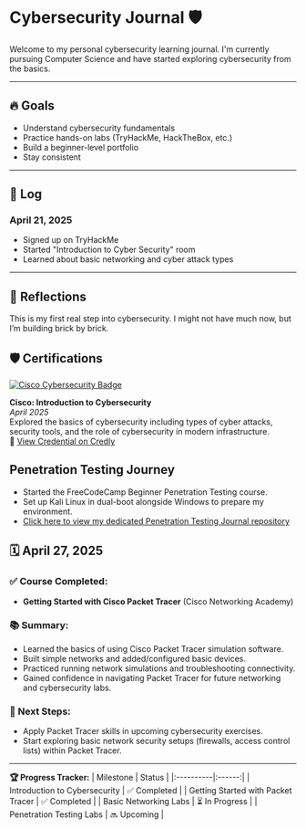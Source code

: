 # Cybersecurity Journal 🛡️

Welcome to my personal cybersecurity learning journal. I'm currently pursuing Computer Science and have started exploring cybersecurity from the basics.

---

## 🔥 Goals
- Understand cybersecurity fundamentals
- Practice hands-on labs (TryHackMe, HackTheBox, etc.)
- Build a beginner-level portfolio
- Stay consistent

---

## 📆 Log

### April 21, 2025
- Signed up on TryHackMe
- Started "Introduction to Cyber Security" room
- Learned about basic networking and cyber attack types

---

## 🧠 Reflections
This is my first real step into cybersecurity. I might not have much now, but I’m building brick by brick.


## 🛡️ Certifications
[![Cisco Cybersecurity Badge](https://images.credly.com/size/110x110/images/8e0f0e60-e02c-4e31-8e8e-0795e8e38b85/image.png)](https://www.credly.com/badges/7765f5fc-01eb-42a4-b4d2-81fce62b33ca/public_url)


**Cisco: Introduction to Cybersecurity**  
_April 2025_  
Explored the basics of cybersecurity including types of cyber attacks, security tools, and the role of cybersecurity in modern infrastructure.  
🔗 [View Credential on Credly](https://www.credly.com/badges/7765f5fc-01eb-42a4-b4d2-81fce62b33ca/public_url)

## Penetration Testing Journey
- Started the FreeCodeCamp Beginner Penetration Testing course.
- Set up Kali Linux in dual-boot alongside Windows to prepare my environment.
- [Click here to view my dedicated Penetration Testing Journal repository](https://github.com/Pranavbarathi05/Penetration-testing.git)

## 🗓️ April 27, 2025

### ✅ Course Completed:
- **Getting Started with Cisco Packet Tracer** (Cisco Networking Academy)

### 📚 Summary:
- Learned the basics of using Cisco Packet Tracer simulation software.
- Built simple networks and added/configured basic devices.
- Practiced running network simulations and troubleshooting connectivity.
- Gained confidence in navigating Packet Tracer for future networking and cybersecurity labs.

### 🎯 Next Steps:
- Apply Packet Tracer skills in upcoming cybersecurity exercises.
- Start exploring basic network security setups (firewalls, access control lists) within Packet Tracer.

---

**🏆 Progress Tracker:**
| Milestone | Status |
|:----------|:------:|
| Introduction to Cybersecurity | ✅ Completed |
| Getting Started with Packet Tracer | ✅ Completed |
| Basic Networking Labs | ⏳ In Progress |
| Penetration Testing Labs | 🔜 Upcoming |

